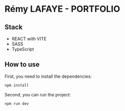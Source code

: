 # Rémy LAFAYE - PORTFOLIO

## Stack

* REACT with VITE
* SASS
* TypeScript

## How to use

First, you need to install the dependencies:
```bash
npm install
````
Second, you can run the project:
```bash
npm run dev
```
